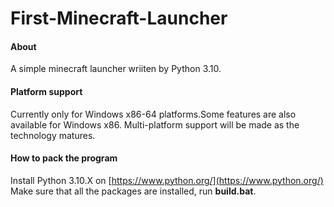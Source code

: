 # First-Minecraft-Launcher

#### About
A simple minecraft launcher wriiten by Python 3.10.

#### Platform support
Currently only for Windows x86-64 platforms.Some features are also available for Windows x86.
Multi-platform support will be made as the technology matures.

#### How to pack the program
Install Python 3.10.X on [https://www.python.org/](https://www.python.org/)
Make sure that all the packages are installed, run **build.bat**.
